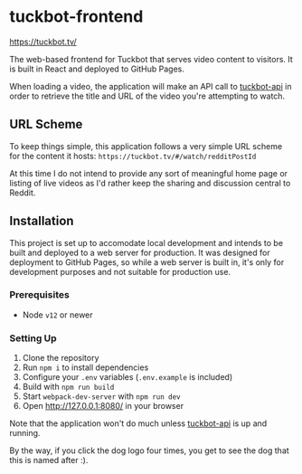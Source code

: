 # tuckbot-frontend

https://tuckbot.tv/

The web-based frontend for Tuckbot that serves video content to visitors. It is built in React and deployed to GitHub Pages.

When loading a video, the application will make an API call to [tuckbot-api](https://github.com/kyleratti/tuckbot-api) in order to retrieve the title and URL of the video you're attempting to watch.

## URL Scheme

To keep things simple, this application follows a very simple URL scheme for the content it hosts: `https://tuckbot.tv/#/watch/redditPostId`

At this time I do not intend to provide any sort of meaningful home page or listing of live videos as I'd rather keep the sharing and discussion central to Reddit.

## Installation

This project is set up to accomodate local development and intends to be built and deployed to a web server for production. It was designed for deployment to GitHub Pages, so while a web server is built in, it's only for development purposes and not suitable for production use.

### Prerequisites

- Node `v12` or newer

### Setting Up

1. Clone the repository
2. Run `npm i` to install dependencies
3. Configure your `.env` variables (`.env.example` is included)
4. Build with `npm run build`
5. Start `webpack-dev-server` with `npm run dev`
6. Open http://127.0.0.1:8080/ in your browser

Note that the application won't do much unless [tuckbot-api](https://github.com/kyleratti/tuckbot-api) is up and running.

By the way, if you click the dog logo four times, you get to see the dog that this is named after :).
